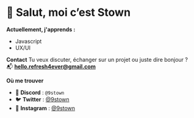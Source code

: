 # 👋 Salut, moi c’est Stown  

**Actuellement, j'apprends :**
- Javascript  
- UX/UI

**Contact**
Tu veux discuter, échanger sur un projet ou juste dire bonjour ?  
 📬 **hello.refresh4ever@gmail.com**


**Où me trouver**
- 🪩 **Discord** : `@9stown`  
- 🐦 **Twitter** : [@9stown](https://twitter.com/9stown)  
- 📸 **Instagram** : [@9stown](https://instagram.com/9stown)

